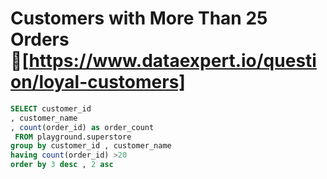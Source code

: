 # Customers with More Than 25 Orders 🔗[https://www.dataexpert.io/question/loyal-customers]

```` sql
SELECT customer_id
, customer_name
, count(order_id) as order_count
 FROM playground.superstore
group by customer_id , customer_name
having count(order_id) >20
order by 3 desc , 2 asc
````
